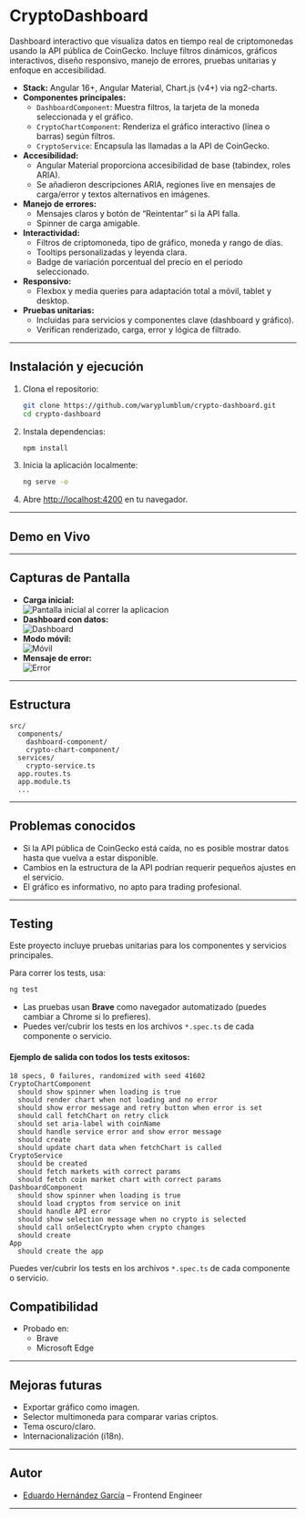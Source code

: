 # CryptoDashboard

Dashboard interactivo que visualiza datos en tiempo real de criptomonedas usando la API pública de CoinGecko. Incluye filtros dinámicos, gráficos interactivos, diseño responsivo, manejo de errores, pruebas unitarias y enfoque en accesibilidad.

- **Stack:** Angular 16+, Angular Material, Chart.js (v4+) via ng2-charts.
- **Componentes principales:**
    - `DashboardComponent`: Muestra filtros, la tarjeta de la moneda seleccionada y el gráfico.
    - `CryptoChartComponent`: Renderiza el gráfico interactivo (línea o barras) según filtros.
    - `CryptoService`: Encapsula las llamadas a la API de CoinGecko.
- **Accesibilidad:**
    - Angular Material proporciona accesibilidad de base (tabindex, roles ARIA).
    - Se añadieron descripciones ARIA, regiones live en mensajes de carga/error y textos alternativos en imágenes.
- **Manejo de errores:**
    - Mensajes claros y botón de “Reintentar” si la API falla.
    - Spinner de carga amigable.
- **Interactividad:**
    - Filtros de criptomoneda, tipo de gráfico, moneda y rango de días.
    - Tooltips personalizadas y leyenda clara.
    - Badge de variación porcentual del precio en el periodo seleccionado.
- **Responsivo:**
    - Flexbox y media queries para adaptación total a móvil, tablet y desktop.
- **Pruebas unitarias:**
    - Incluidas para servicios y componentes clave (dashboard y gráfico).
    - Verifican renderizado, carga, error y lógica de filtrado.

---

## Instalación y ejecución

1. Clona el repositorio:
    ```bash
    git clone https://github.com/waryplumblum/crypto-dashboard.git
    cd crypto-dashboard
    ```
2. Instala dependencias:
    ```bash
    npm install
    ```
3. Inicia la aplicación localmente:
    ```bash
    ng serve -o
    ```
4. Abre [http://localhost:4200](http://localhost:4200) en tu navegador.

---

## Demo en Vivo

<!-- Si tienes un deploy, pon el link aquí -->

---

## Capturas de Pantalla

- **Carga inicial:**  
  ![Pantalla inicial al correr la aplicacion](src/assets/image.png)
- **Dashboard con datos:**  
  ![Dashboard](src/assets/image-1.png)
- **Modo móvil:**  
  ![Móvil](src/assets/image-2.png)
- **Mensaje de error:**  
  ![Error](src/assets/image-3.png)

---

## Estructura

```
src/
  components/
    dashboard-component/
    crypto-chart-component/
  services/
    crypto-service.ts
  app.routes.ts
  app.module.ts
  ...
```

---

## Problemas conocidos

- Si la API pública de CoinGecko está caída, no es posible mostrar datos hasta que vuelva a estar disponible.
- Cambios en la estructura de la API podrían requerir pequeños ajustes en el servicio.
- El gráfico es informativo, no apto para trading profesional.

---

## Testing

Este proyecto incluye pruebas unitarias para los componentes y servicios principales.

Para correr los tests, usa:

```bash
ng test
```

- Las pruebas usan **Brave** como navegador automatizado (puedes cambiar a Chrome si lo prefieres).
- Puedes ver/cubrir los tests en los archivos `*.spec.ts` de cada componente o servicio.

#### Ejemplo de salida con todos los tests exitosos:

```
18 specs, 0 failures, randomized with seed 41602
CryptoChartComponent
  should show spinner when loading is true
  should render chart when not loading and no error
  should show error message and retry button when error is set
  should call fetchChart on retry click
  should set aria-label with coinName
  should handle service error and show error message
  should create
  should update chart data when fetchChart is called
CryptoService
  should be created
  should fetch markets with correct params
  should fetch coin market chart with correct params
DashboardComponent
  should show spinner when loading is true
  should load cryptos from service on init
  should handle API error
  should show selection message when no crypto is selected
  should call onSelectCrypto when crypto changes
  should create
App
  should create the app
```

Puedes ver/cubrir los tests en los archivos `*.spec.ts` de cada componente o servicio.

## Compatibilidad

- Probado en:
    - Brave
    - Microsoft Edge

---

## Mejoras futuras

- Exportar gráfico como imagen.
- Selector multimoneda para comparar varias criptos.
- Tema oscuro/claro.
- Internacionalización (i18n).

---

## Autor

- [Eduardo Hernández García](https://github.com/waryplumblum) – Frontend Engineer

---
